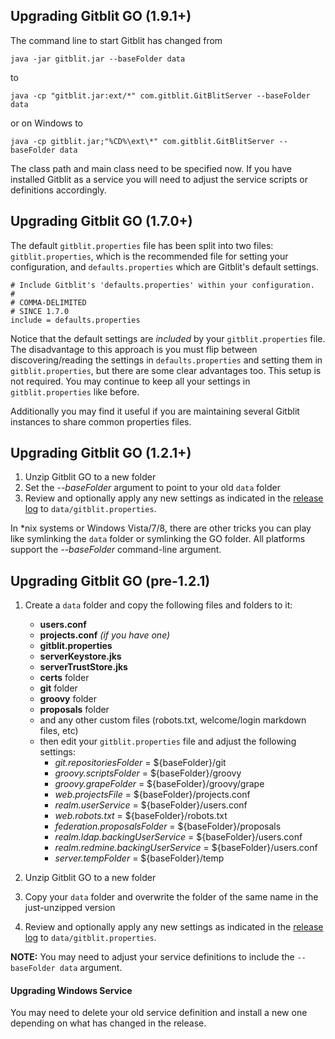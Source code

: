 ## Upgrading Gitblit GO (1.9.1+)

The command line to start Gitblit has changed from 

```
java -jar gitblit.jar --baseFolder data
```

to

```
java -cp "gitblit.jar:ext/*" com.gitblit.GitBlitServer --baseFolder data
```

or on Windows to 

```
java -cp gitblit.jar;"%CD%\ext\*" com.gitblit.GitBlitServer --baseFolder data
```

The class path and main class need to be specified now. If you have installed Gitblit as a service you will need to adjust the service scripts or definitions accordingly.

## Upgrading Gitblit GO (1.7.0+)

The default `gitblit.properties` file has been split into two files: `gitblit.properties`, which is the recommended file for setting your configuration, and `defaults.properties` which are Gitblit's default settings.

    # Include Gitblit's 'defaults.properties' within your configuration.
    #
    # COMMA-DELIMITED
    # SINCE 1.7.0
    include = defaults.properties

Notice that the default settings are *included* by your `gitblit.properties` file.  The disadvantage to this approach is you must flip between discovering/reading the settings in `defaults.properties` and setting them in `gitblit.properties`, but there are some clear advantages too.  This setup is not required.  You may continue to keep all your settings in `gitblit.properties` like before.

Additionally you may find it useful if you are maintaining several Gitblit instances to share common properties files.

## Upgrading Gitblit GO (1.2.1+)
 
1. Unzip Gitblit GO to a new folder
2. Set the *--baseFolder* argument to point to your old `data` folder
3. Review and optionally apply any new settings as indicated in the [release log](releases.html) to `data/gitblit.properties`.

In *nix systems or Windows Vista/7/8, there are other tricks you can play like symlinking the `data` folder or symlinking the GO folder.
All platforms support the *--baseFolder* command-line argument.

## Upgrading Gitblit GO (pre-1.2.1)
1. Create a `data` folder and copy the following files and folders to it:
    - **users.conf**
	- **projects.conf** *(if you have one)*
	- **gitblit.properties**
	- **serverKeystore.jks**
	- **serverTrustStore.jks**
	- **certs** folder
	- **git** folder
	- **groovy** folder
	- **proposals** folder
    - and any other custom files (robots.txt, welcome/login markdown files, etc)
	- then edit your `gitblit.properties` file and adjust the following settings:
        - *git.repositoriesFolder* = ${baseFolder}/git
        - *groovy.scriptsFolder* = ${baseFolder}/groovy
        - *groovy.grapeFolder* = ${baseFolder}/groovy/grape
        - *web.projectsFile* = ${baseFolder}/projects.conf
        - *realm.userService* = ${baseFolder}/users.conf
        - *web.robots.txt* = ${baseFolder}/robots.txt
        - *federation.proposalsFolder* = ${baseFolder}/proposals
        - *realm.ldap.backingUserService* = ${baseFolder}/users.conf
        - *realm.redmine.backingUserService* = ${baseFolder}/users.conf
        - *server.tempFolder* = ${baseFolder}/temp

2. Unzip Gitblit GO to a new folder
3. Copy your `data` folder and overwrite the folder of the same name in the just-unzipped version
4. Review and optionally apply any new settings as indicated in the [release log](releases.html) to `data/gitblit.properties`.

**NOTE:** You may need to adjust your service definitions to include the `--baseFolder data` argument.

#### Upgrading Windows Service
You may need to delete your old service definition and install a new one depending on what has changed in the release.

